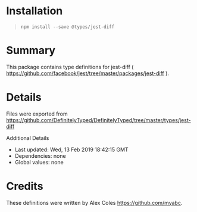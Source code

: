 # Installation

> `npm install --save @types/jest-diff`

# Summary

This package contains type definitions for jest-diff ( https://github.com/facebook/jest/tree/master/packages/jest-diff ).

# Details

Files were exported from https://github.com/DefinitelyTyped/DefinitelyTyped/tree/master/types/jest-diff

Additional Details

- Last updated: Wed, 13 Feb 2019 18:42:15 GMT
- Dependencies: none
- Global values: none

# Credits

These definitions were written by Alex Coles <https://github.com/myabc>.
